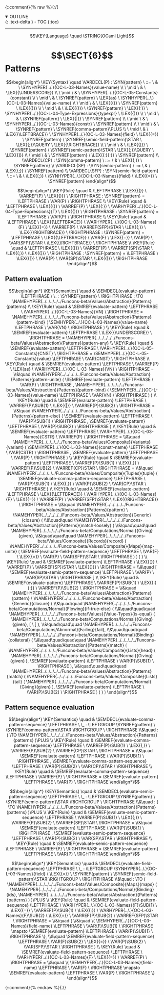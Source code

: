 {::comment}{% raw %}{:/}
<details open markdown="block">
  <summary>
    OUTLINE
  </summary>
  {: .text-delta }
- TOC
{:toc}
</details>


----

$$\KEY{Language} \quad \STRING{OCaml Light}$$

# $$\SECT{6}$$ Patterns
           


$$\begin{align*}
  \KEY{Syntax} \quad
    \VARDECL{P} : \SYN{pattern}
      \ ::= \ & \
      \SYNHYPER{../.}{OC-L-03-Names}{value-name} \\
      \ \mid \ & \ \LEX{{\UNDERSCORE}} \\
      \ \mid \ & \ \SYNHYPER{../.}{OC-L-05-Constants}{constant} \\
      \ \mid \ & \ \SYNREF{pattern} \ \LEX{as} \ \SYNHYPER{../.}{OC-L-03-Names}{value-name} \\
      \ \mid \ & \ \LEX{{(}} \ \SYNREF{pattern} \ \LEX{{)}} \\
      \ \mid \ & \ \LEX{{(}} \ \SYNREF{pattern} \ \LEX{{:}} \ \SYNHYPER{../.}{OC-L-04-Type-Expressions}{typexpr} \ \LEX{{)}} \\
      \ \mid \ & \ \SYNREF{pattern} \ \LEX{{|}} \ \SYNREF{pattern} \\
      \ \mid \ & \ \SYNHYPER{../.}{OC-L-03-Names}{constr} \ \SYNREF{pattern} \\
      \ \mid \ & \ \SYNREF{pattern} \ \SYNREF{comma-pattern}\PLUS \\
      \ \mid \ & \ \LEX{{\LEFTBRACE}} \ \SYNHYPER{../.}{OC-L-03-Names}{field} \ \LEX{{=}} \ \SYNREF{pattern} \ \SYNREF{semic-field-pattern}\STAR \ \LEX{{;}}\QUERY \ \LEX{{\RIGHTBRACE}} \\
      \ \mid \ & \ \LEX{{[}} \ \SYNREF{pattern} \ \SYNREF{semic-pattern}\STAR \ \LEX{{;}}\QUERY \ \LEX{{]}} \\
      \ \mid \ & \ \SYNREF{pattern} \ \LEX{{:}{:}} \ \SYNREF{pattern}
    \\
    \VARDECL{CP} : \SYN{comma-pattern}
      \ ::= \ & \
      \LEX{{,}} \ \SYNREF{pattern}
    \\
    \VARDECL{SP} : \SYN{semic-pattern}
      \ ::= \ & \
      \LEX{{;}} \ \SYNREF{pattern}
    \\
    \VARDECL{SFP} : \SYN{semic-field-pattern}
      \ ::= \ & \
      \LEX{{;}} \ \SYNHYPER{../.}{OC-L-03-Names}{field} \ \LEX{{=}} \ \SYNREF{pattern}
\end{align*}$$

$$\begin{align*}
  \KEY{Rule} \quad
    & \LEFTPHRASE \
        \LEX{{(}} \ \VARREF{P} \ \LEX{{)}} \
      \RIGHTPHRASE : \SYNREF{pattern} = 
      \LEFTPHRASE \
        \VAR{P} \
      \RIGHTPHRASE
\\
  \KEY{Rule} \quad
    & \LEFTPHRASE \
        \LEX{{(}} \ \VARREF{P} \ \LEX{{:}} \ \VARHYPER{../.}{OC-L-04-Type-Expressions}{T} \ \LEX{{)}} \
      \RIGHTPHRASE : \SYNREF{pattern} = 
      \LEFTPHRASE \
        \VAR{P} \
      \RIGHTPHRASE
\\
  \KEY{Rule} \quad
    & \LEFTPHRASE \
        \LEX{{\LEFTBRACE}} \ \VARHYPER{../.}{OC-L-03-Names}{F} \ \LEX{{=}} \ \VARREF{P} \ \VARREF{SFP}\STAR \ \LEX{{;}} \ \LEX{{\RIGHTBRACE}} \
      \RIGHTPHRASE : \SYNREF{pattern} = 
      \LEFTPHRASE \
        \LEX{{\LEFTBRACE}} \ \VAR{F} \ \LEX{{=}} \ \VAR{P} \ \VAR{SFP}\STAR \ \LEX{{\RIGHTBRACE}} \
      \RIGHTPHRASE
\\
  \KEY{Rule} \quad
    & \LEFTPHRASE \
        \LEX{{[}} \ \VARREF{P} \ \VARREF{SP}\STAR \ \LEX{{;}} \ \LEX{{]}} \
      \RIGHTPHRASE : \SYNREF{pattern} = 
      \LEFTPHRASE \
        \LEX{{[}} \ \VAR{P} \ \VAR{SP}\STAR \ \LEX{{]}} \
      \RIGHTPHRASE
\end{align*}$$

## Pattern evaluation
               


$$\begin{align*}
  \KEY{Semantics} \quad
  & \SEMDECL{evaluate-pattern} \LEFTPHRASE \ \_ : \SYNREF{pattern} \ \RIGHTPHRASE  
    :  \TO \NAMEHYPER{../../../../../Funcons-beta/Values/Abstraction}{Patterns}{patterns} 
\\
  \KEY{Rule} \quad
    & \SEMREF{evaluate-pattern} \LEFTPHRASE \
                            \VARHYPER{../.}{OC-L-03-Names}{VN} \
                          \RIGHTPHRASE  = 
      \NAMEHYPER{../../../../../Funcons-beta/Values/Abstraction}{Patterns}{pattern-bind}
        (  \SEMHYPER{../.}{OC-L-03-Names}{value-name} \LEFTPHRASE \
                                    \VAR{VN} \
                                  \RIGHTPHRASE  )
\\
  \KEY{Rule} \quad
    & \SEMREF{evaluate-pattern} \LEFTPHRASE \
                            \LEX{{\UNDERSCORE}} \
                          \RIGHTPHRASE  = 
      \NAMEHYPER{../../../../../Funcons-beta/Values/Abstraction}{Patterns}{pattern-any}
\\
  \KEY{Rule} \quad
    & \SEMREF{evaluate-pattern} \LEFTPHRASE \
                            \VARHYPER{../.}{OC-L-05-Constants}{CNST} \
                          \RIGHTPHRASE  = 
      \SEMHYPER{../.}{OC-L-05-Constants}{value} \LEFTPHRASE \
                            \VAR{CNST} \
                          \RIGHTPHRASE 
\\
  \KEY{Rule} \quad
    & \SEMREF{evaluate-pattern} \LEFTPHRASE \
                            \VARREF{P} \ \LEX{as} \ \VARHYPER{../.}{OC-L-03-Names}{VN} \
                          \RIGHTPHRASE  = \\&\quad
      \NAMEHYPER{../../../../../Funcons-beta/Values/Abstraction}{Patterns}{pattern-unite}
        (  \SEMREF{evaluate-pattern} \LEFTPHRASE \
                                    \VAR{P} \
                                  \RIGHTPHRASE , 
               \NAMEHYPER{../../../../../Funcons-beta/Values/Abstraction}{Patterns}{pattern-bind}
                (  \SEMHYPER{../.}{OC-L-03-Names}{value-name} \LEFTPHRASE \
                                            \VAR{VN} \
                                          \RIGHTPHRASE  ) )
\\
  \KEY{Rule} \quad
    & \SEMREF{evaluate-pattern} \LEFTPHRASE \
                            \VARREF{P}\SUB{1} \ \LEX{{|}} \ \VARREF{P}\SUB{2} \
                          \RIGHTPHRASE  = \\&\quad
      \NAMEHYPER{../../../../../Funcons-beta/Values/Abstraction}{Patterns}{pattern-else}
        (  \SEMREF{evaluate-pattern} \LEFTPHRASE \
                                    \VAR{P}\SUB{1} \
                                  \RIGHTPHRASE , 
               \SEMREF{evaluate-pattern} \LEFTPHRASE \
                                    \VAR{P}\SUB{2} \
                                  \RIGHTPHRASE  )
\\
  \KEY{Rule} \quad
    & \SEMREF{evaluate-pattern} \LEFTPHRASE \
                            \VARHYPER{../.}{OC-L-03-Names}{CSTR} \ \VARREF{P} \
                          \RIGHTPHRASE  = \\&\quad
      \NAMEHYPER{../../../../../Funcons-beta/Values/Composite}{Variants}{variant}
        (  \SEMHYPER{../.}{OC-L-03-Names}{constr-name} \LEFTPHRASE \
                                    \VAR{CSTR} \
                                  \RIGHTPHRASE , 
               \SEMREF{evaluate-pattern} \LEFTPHRASE \
                                    \VAR{P} \
                                  \RIGHTPHRASE  )
\\
  \KEY{Rule} \quad
    & \SEMREF{evaluate-pattern} \LEFTPHRASE \
                            \VARREF{P}\SUB{1} \ \LEX{{,}} \ \VARREF{P}\SUB{2} \ \VARREF{CP}\STAR \
                          \RIGHTPHRASE  = \\&\quad
      \NAMEHYPER{../../../../../Funcons-beta/Values/Composite}{Tuples}{tuple}
        (  \SEMREF{evaluate-comma-pattern-sequence} \LEFTPHRASE \
                                    \VAR{P}\SUB{1} \ \LEX{{,}} \ \VAR{P}\SUB{2} \ \VAR{CP}\STAR \
                                  \RIGHTPHRASE  )
\\
  \KEY{Rule} \quad
    & \SEMREF{evaluate-pattern} \LEFTPHRASE \
                            \LEX{{\LEFTBRACE}} \ \VARHYPER{../.}{OC-L-03-Names}{F} \ \LEX{{=}} \ \VARREF{P} \ \VARREF{SFP}\STAR \ \LEX{{\RIGHTBRACE}} \
                          \RIGHTPHRASE  = \\&\quad
      \NAMEHYPER{../../../../../Funcons-beta/Values/Abstraction}{Patterns}{pattern} \ 
        \NAMEHYPER{../../../../../Funcons-beta/Values/Abstraction}{Generic}{closure}
          ( \\&\quad\quad \NAMEHYPER{../../../../../Funcons-beta/Values/Abstraction}{Patterns}{match-loosely}
                  ( \\&\quad\quad\quad \NAMEHYPER{../../../../../Funcons-beta/Computations/Normal}{Giving}{given}, \\&\quad\quad\quad
                         \NAMEHYPER{../../../../../Funcons-beta/Values/Composite}{Records}{record}
                          (  \NAMEHYPER{../../../../../Funcons-beta/Values/Composite}{Maps}{map-unite}
                                  (  \SEMREF{evaluate-field-pattern-sequence} \LEFTPHRASE \
                                                              \VAR{F} \ \LEX{{=}} \ \VAR{P} \ \VAR{SFP}\STAR \
                                                            \RIGHTPHRASE  ) ) ) )
\\
  \KEY{Rule} \quad
    & \SEMREF{evaluate-pattern} \LEFTPHRASE \
                            \LEX{{[}} \ \VARREF{P} \ \VARREF{SP}\STAR \ \LEX{{]}} \
                          \RIGHTPHRASE  = \\&\quad
      [  \SEMREF{evaluate-semic-pattern-sequence} \LEFTPHRASE \
                                  \VAR{P} \ \VAR{SP}\STAR \
                                \RIGHTPHRASE  ]
\\
  \KEY{Rule} \quad
    & \SEMREF{evaluate-pattern} \LEFTPHRASE \
                            \VARREF{P}\SUB{1} \ \LEX{{:}{:}} \ \VARREF{P}\SUB{2} \
                          \RIGHTPHRASE  = \\&\quad
      \NAMEHYPER{../../../../../Funcons-beta/Values/Abstraction}{Patterns}{pattern} \ 
        \NAMEHYPER{../../../../../Funcons-beta/Values/Abstraction}{Generic}{closure}
          ( \\&\quad\quad \NAMEHYPER{../../../../../Funcons-beta/Computations/Normal}{Flowing}{if-true-else}
                  ( \\&\quad\quad\quad \NAMEHYPER{../../../../../Funcons-beta/Values}{Value-Types}{is-equal}
                          (  \NAMEHYPER{../../../../../Funcons-beta/Computations/Normal}{Giving}{given}, 
                                 [   \  ] ), \\&\quad\quad\quad
                         \NAMEHYPER{../../../../../Funcons-beta/Computations/Abnormal}{Failing}{fail}, \\&\quad\quad\quad
                         \NAMEHYPER{../../../../../Funcons-beta/Computations/Normal}{Binding}{collateral}
                          ( \\&\quad\quad\quad\quad \NAMEHYPER{../../../../../Funcons-beta/Values/Abstraction}{Patterns}{match}
                                  (  \NAMEHYPER{../../../../../Funcons-beta/Values/Composite}{Lists}{head}
                                          (  \NAMEHYPER{../../../../../Funcons-beta/Computations/Normal}{Giving}{given} ), 
                                         \SEMREF{evaluate-pattern} \LEFTPHRASE \
                                                              \VAR{P}\SUB{1} \
                                                            \RIGHTPHRASE  ), \\&\quad\quad\quad\quad
                                 \NAMEHYPER{../../../../../Funcons-beta/Values/Abstraction}{Patterns}{match}
                                  (  \NAMEHYPER{../../../../../Funcons-beta/Values/Composite}{Lists}{tail}
                                          (  \NAMEHYPER{../../../../../Funcons-beta/Computations/Normal}{Giving}{given} ), 
                                         \SEMREF{evaluate-pattern} \LEFTPHRASE \
                                                              \VAR{P}\SUB{2} \
                                                            \RIGHTPHRASE  ) ) ) )
\end{align*}$$

## Pattern sequence evaluation
               


$$\begin{align*}
  \KEY{Semantics} \quad
  & \SEMDECL{evaluate-comma-pattern-sequence} \LEFTPHRASE \ \_ : \LEFTGROUP \SYNREF{pattern} \ \SYNREF{comma-pattern}\STAR \RIGHTGROUP \ \RIGHTPHRASE  \\&\quad
    : (   \TO \NAMEHYPER{../../../../../Funcons-beta/Values/Abstraction}{Patterns}{patterns} )\PLUS 
\\
  \KEY{Rule} \quad
    & \SEMREF{evaluate-comma-pattern-sequence} \LEFTPHRASE \
                            \VARREF{P}\SUB{1} \ \LEX{{,}} \ \VARREF{P}\SUB{2} \ \VARREF{CP}\STAR \
                          \RIGHTPHRASE  = \\&\quad
      \SEMREF{evaluate-pattern} \LEFTPHRASE \
                            \VAR{P}\SUB{1} \
                          \RIGHTPHRASE , 
       \SEMREF{evaluate-comma-pattern-sequence} \LEFTPHRASE \
                            \VAR{P}\SUB{2} \ \VAR{CP}\STAR \
                          \RIGHTPHRASE 
\\
  \KEY{Rule} \quad
    & \SEMREF{evaluate-comma-pattern-sequence} \LEFTPHRASE \
                            \VARREF{P} \
                          \RIGHTPHRASE  = 
      \SEMREF{evaluate-pattern} \LEFTPHRASE \
                            \VAR{P} \
                          \RIGHTPHRASE 
\end{align*}$$

$$\begin{align*}
  \KEY{Semantics} \quad
  & \SEMDECL{evaluate-semic-pattern-sequence} \LEFTPHRASE \ \_ : \LEFTGROUP \SYNREF{pattern} \ \SYNREF{semic-pattern}\STAR \RIGHTGROUP \ \RIGHTPHRASE  \\&\quad
    : (   \TO \NAMEHYPER{../../../../../Funcons-beta/Values/Abstraction}{Patterns}{patterns} )\PLUS 
\\
  \KEY{Rule} \quad
    & \SEMREF{evaluate-semic-pattern-sequence} \LEFTPHRASE \
                            \VARREF{P}\SUB{1} \ \LEX{{;}} \ \VARREF{P}\SUB{2} \ \VARREF{SP}\STAR \
                          \RIGHTPHRASE  = \\&\quad
      \SEMREF{evaluate-pattern} \LEFTPHRASE \
                            \VAR{P}\SUB{1} \
                          \RIGHTPHRASE , 
       \SEMREF{evaluate-semic-pattern-sequence} \LEFTPHRASE \
                            \VAR{P}\SUB{2} \ \VAR{SP}\STAR \
                          \RIGHTPHRASE 
\\
  \KEY{Rule} \quad
    & \SEMREF{evaluate-semic-pattern-sequence} \LEFTPHRASE \
                            \VARREF{P} \
                          \RIGHTPHRASE  = 
      \SEMREF{evaluate-pattern} \LEFTPHRASE \
                            \VAR{P} \
                          \RIGHTPHRASE 
\end{align*}$$

$$\begin{align*}
  \KEY{Semantics} \quad
  & \SEMDECL{evaluate-field-pattern-sequence} \LEFTPHRASE \ \_ : \LEFTGROUP \SYNHYPER{../.}{OC-L-03-Names}{field} \ \LEX{{=}} \ \SYNREF{pattern} \ \SYNREF{semic-field-pattern}\STAR \RIGHTGROUP \ \RIGHTPHRASE  \\&\quad
    :  \TO (  \NAMEHYPER{../../../../../Funcons-beta/Values/Composite}{Maps}{maps}
                           (  \NAMEHYPER{../../../../../Funcons-beta/Computations/Normal}{Binding}{ids}, 
                                  \NAMEHYPER{../../../../../Funcons-beta/Values/Abstraction}{Patterns}{patterns} ) )\PLUS 
\\
  \KEY{Rule} \quad
    & \SEMREF{evaluate-field-pattern-sequence} \LEFTPHRASE \
                            \VARHYPER{../.}{OC-L-03-Names}{F}\SUB{1} \ \LEX{{=}} \ \VARREF{P}\SUB{1} \ \LEX{{;}} \ \VARHYPER{../.}{OC-L-03-Names}{F}\SUB{2} \ \LEX{{=}} \ \VARREF{P}\SUB{2} \ \VARREF{SFP}\STAR \
                          \RIGHTPHRASE  = \\&\quad
      ( \\&\quad \{ \SEMHYPER{../.}{OC-L-03-Names}{field-name} \LEFTPHRASE \
                                     \VAR{F}\SUB{1} \
                                   \RIGHTPHRASE  \mapsto 
                 \SEMREF{evaluate-pattern} \LEFTPHRASE \
                                       \VAR{P}\SUB{1} \
                                     \RIGHTPHRASE  \}, \\&\quad
             \SEMREF{evaluate-field-pattern-sequence} \LEFTPHRASE \
                                  \VAR{F}\SUB{2} \ \LEX{{=}} \ \VAR{P}\SUB{2} \ \VAR{SFP}\STAR \
                                \RIGHTPHRASE  )
\\
  \KEY{Rule} \quad
    & \SEMREF{evaluate-field-pattern-sequence} \LEFTPHRASE \
                            \VARHYPER{../.}{OC-L-03-Names}{F} \ \LEX{{=}} \ \VARREF{P} \
                          \RIGHTPHRASE  = \\&\quad
      \{ \SEMHYPER{../.}{OC-L-03-Names}{field-name} \LEFTPHRASE \
                               \VAR{F} \
                             \RIGHTPHRASE  \mapsto 
           \SEMREF{evaluate-pattern} \LEFTPHRASE \
                                 \VAR{P} \
                               \RIGHTPHRASE  \}
\end{align*}$$



[Funcons-beta]: /CBS-beta/math/Funcons-beta
  "FUNCONS-BETA"
[Unstable-Funcons-beta]: /CBS-beta/math/Unstable-Funcons-beta
  "UNSTABLE-FUNCONS-BETA"
[Languages-beta]: /CBS-beta/math/Languages-beta
  "LANGUAGES-BETA"
[Unstable-Languages-beta]: /CBS-beta/math/Unstable-Languages-beta
  "UNSTABLE-LANGUAGES-BETA"
[CBS-beta]: /CBS-beta
  "CBS-BETA"
[OC-L-06-Patterns.cbs]: https://github.com/plancomps/CBS-beta/blob/math/Languages-beta/OCaml-Light/OC-L-cbs/OC-L/OC-L-06-Patterns/OC-L-06-Patterns.cbs
  "CBS SOURCE FILE ON GITHUB"
[PLAIN]: /CBS-beta/docs/Languages-beta/OCaml-Light/OC-L-cbs/OC-L/OC-L-06-Patterns
  "CBS SOURCE WEB PAGE"
 [PRETTY]: /CBS-beta/math/Languages-beta/OCaml-Light/OC-L-cbs/OC-L/OC-L-06-Patterns
  "CBS-KATEX WEB PAGE"
[PDF]: https://github.com/plancomps/CBS-beta/blob/math/Languages-beta/OCaml-Light/OC-L-cbs/OC-L/OC-L-06-Patterns/OC-L-06-Patterns.pdf
  "CBS-LATEX PDF FILE"
[PLanCompS Project]: https://plancomps.github.io
  "PROGRAMMING LANGUAGE COMPONENTS AND SPECIFICATIONS PROJECT HOME PAGE"
{::comment}{% endraw %}{:/}
